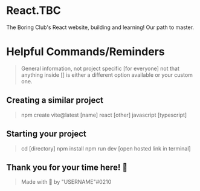 # React.TBC
 The Boring Club's React website, building and learning! Our path to master.

#

# Helpful Commands/Reminders 
> General information, not project specific [for everyone]
> not that anything inside [] is either a different option available or your custom one.

## Creating a similar project
> npm create vite@latest
> [name]
> react [other]
> javascript [typescript]

## Starting your project
> cd [directory]
> npm install
> npm run dev
> [open hosted link in terminal]

## 
>

## Thank you for your time here! 🤍
> Made with 🤍 by "USERNAME"#0210
